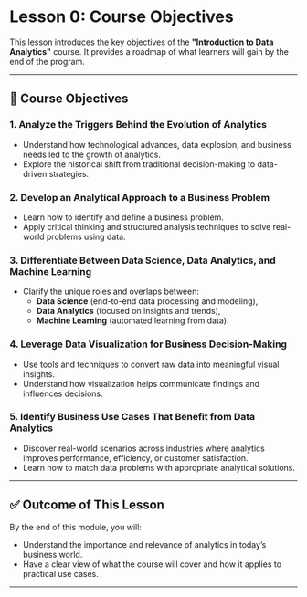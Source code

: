 # Lesson 0: Course Objectives

This lesson introduces the key objectives of the **"Introduction to Data Analytics"** course. It provides a roadmap of what learners will gain by the end of the program.

---

## 🎯 Course Objectives

### 1. Analyze the Triggers Behind the Evolution of Analytics
- Understand how technological advances, data explosion, and business needs led to the growth of analytics.
- Explore the historical shift from traditional decision-making to data-driven strategies.

### 2. Develop an Analytical Approach to a Business Problem
- Learn how to identify and define a business problem.
- Apply critical thinking and structured analysis techniques to solve real-world problems using data.

### 3. Differentiate Between Data Science, Data Analytics, and Machine Learning
- Clarify the unique roles and overlaps between:
  - **Data Science** (end-to-end data processing and modeling),
  - **Data Analytics** (focused on insights and trends),
  - **Machine Learning** (automated learning from data).

### 4. Leverage Data Visualization for Business Decision-Making
- Use tools and techniques to convert raw data into meaningful visual insights.
- Understand how visualization helps communicate findings and influences decisions.

### 5. Identify Business Use Cases That Benefit from Data Analytics
- Discover real-world scenarios across industries where analytics improves performance, efficiency, or customer satisfaction.
- Learn how to match data problems with appropriate analytical solutions.

---

## ✅ Outcome of This Lesson

By the end of this module, you will:
- Understand the importance and relevance of analytics in today’s business world.
- Have a clear view of what the course will cover and how it applies to practical use cases.

---
